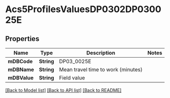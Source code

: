 # Acs5ProfilesValuesDP0302DP030025E

## Properties
Name | Type | Description | Notes
------------ | ------------- | ------------- | -------------
**mDBCode** | **String** | DP03_0025E | 
**mDBName** | **String** | Mean travel time to work (minutes) | 
**mDBValue** | **String** | Field value | 

[[Back to Model list]](../README.md#documentation-for-models) [[Back to API list]](../README.md#documentation-for-api-endpoints) [[Back to README]](../README.md)


